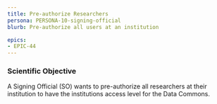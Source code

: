 ```yaml
---
title: Pre-authorize Researchers
persona: PERSONA-10-signing-official
blurb: Pre-authorize all users at an institution

epics:
- EPIC-44
---
```


### Scientific Objective

A Signing Official (SO) wants to pre-authorize all researchers at their institution to have the institutions access level for the Data Commons.
